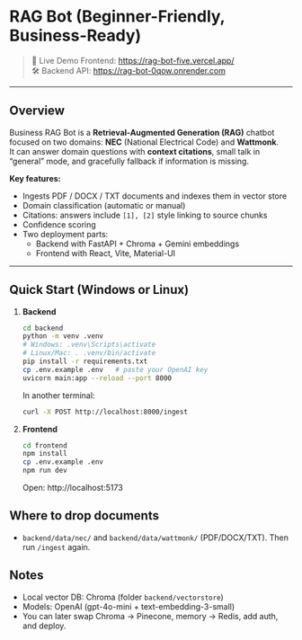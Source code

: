 # RAG Bot (Beginner-Friendly, Business-Ready)


> 📌 Live Demo Frontend: https://rag-bot-five.vercel.app/  
> 🛠️ Backend API: https://rag-bot-0qow.onrender.com

---

## Overview

Business RAG Bot is a **Retrieval-Augmented Generation (RAG)** chatbot focused on two domains: **NEC** (National Electrical Code) and **Wattmonk**.  
It can answer domain questions with **context citations**, small talk in “general” mode, and gracefully fallback if information is missing.

**Key features:**
- Ingests PDF / DOCX / TXT documents and indexes them in vector store  
- Domain classification (automatic or manual)  
- Citations: answers include `[1], [2]` style linking to source chunks  
- Confidence scoring  
- Two deployment parts:  
  - Backend with FastAPI + Chroma + Gemini embeddings  
  - Frontend with React, Vite, Material-UI  

---
## Quick Start (Windows or Linux)
1. **Backend**
   ```bash
   cd backend
   python -m venv .venv
   # Windows: .venv\Scripts\activate
   # Linux/Mac: . .venv/bin/activate
   pip install -r requirements.txt
   cp .env.example .env   # paste your OpenAI key
   uvicorn main:app --reload --port 8000
   ```
   In another terminal:
   ```bash
   curl -X POST http://localhost:8000/ingest
   ```

2. **Frontend**
   ```bash
   cd frontend
   npm install
   cp .env.example .env
   npm run dev
   ```
   Open: http://localhost:5173

## Where to drop documents
- `backend/data/nec/` and `backend/data/wattmonk/` (PDF/DOCX/TXT). Then run `/ingest` again.

## Notes
- Local vector DB: Chroma (folder `backend/vectorstore`)
- Models: OpenAI (gpt-4o-mini + text-embedding-3-small)
- You can later swap Chroma → Pinecone, memory → Redis, add auth, and deploy.
